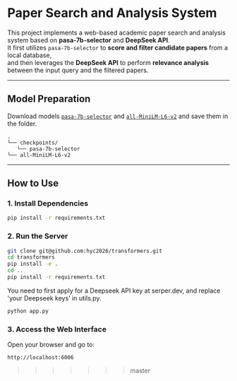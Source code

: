 # Paper Search and Analysis System

This project implements a web-based academic paper search and analysis system based on **pasa-7b-selector** and **DeepSeek API**.  
It first utilizes `pasa-7b-selector` to **score and filter candidate papers** from a local database,  
and then leverages the **DeepSeek API** to perform **relevance analysis** between the input query and the filtered papers.

---


## Model Preparation
Download models [`pasa-7b-selector`](https://huggingface.co/bytedance-research/pasa-7b-selector) and [`all-MiniLM-L6-v2`](https://huggingface.co/sentence-transformers/all-MiniLM-L6-v2) and save them in the folder.
```
.
└── checkpoints/           
   └── pasa-7b-selector
└── all-MiniLM-L6-v2      
```

---

## How to Use

### 1. Install Dependencies

```bash
pip install -r requirements.txt
```

### 2. Run the Server

```bash
git clone git@github.com:hyc2026/transformers.git
cd transformers
pip install -e .
cd ..
pip install -r requirements.txt

```
You need to first apply for a Deepseek API key at serper.dev, and replace 'your Deepseek keys' in utils.py.
```bash
python app.py
```
### 3. Access the Web Interface

Open your browser and go to:

```
http://localhost:6006
```





>>>>>>> master
